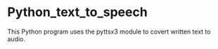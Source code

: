 # Python_text_to_speech

This Python program uses the pyttsx3 module to covert written text to audio.
